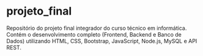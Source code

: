 # projeto_final
Repositório do projeto final integrador do curso técnico em informática. Contém o desenvolvimento completo (Frontend, Backend e Banco de Dados) utilizando HTML, CSS, Bootstrap, JavaScript, Node.js, MySQL e API REST.
